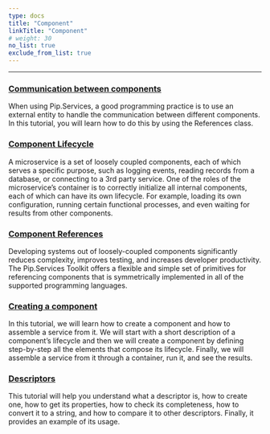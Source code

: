 ```yaml
---
type: docs
title: "Component"
linkTitle: "Component" 
# weight: 30
no_list: true
exclude_from_list: true
---
```

---

### [Communication between components](component_communication)

When using Pip.Services, a good programming practice is to use an external entity to handle the communication between different components. In this tutorial, you will learn how to do this by using the References class.

### [Component Lifecycle](component_lifecycle)

A microservice is a set of loosely coupled components, each of which serves a specific purpose, such as logging events, reading records from a database, or connecting to a 3rd party service.
One of the roles of the microservice’s container is to correctly initialize all internal components, each of which can have its own lifecycle. For example, loading its own configuration, running certain functional processes, and even waiting for results from other components.

### [Component References](component_references)

Developing systems out of loosely-coupled components significantly reduces complexity, improves testing, and increases developer productivity. The Pip.Services Toolkit offers a flexible and simple set of primitives for referencing components that is symmetrically implemented in all of the supported programming languages.

### [Creating a component](creating_a_component)

In this tutorial, we will learn how to create a component and how to assemble a service from it. We will start with a short description of a component’s lifecycle and then we will create a component by defining step-by-step all the elements that compose its lifecycle. Finally, we will assemble a service from it through a container, run it, and see the results.  

### [Descriptors](descriptors)

This tutorial will help you understand what a descriptor is, how to create one, how to get its properties, how to check its completeness, how to convert it to a string, and how to compare it to other descriptors. Finally, it provides an example of its usage.